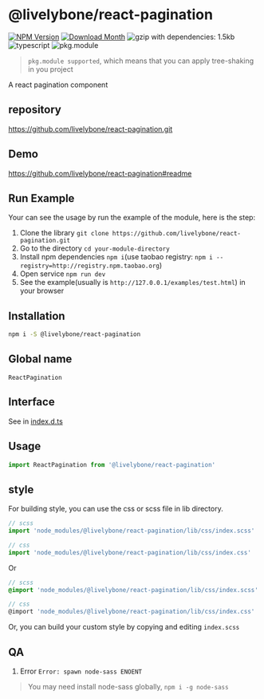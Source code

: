 # @livelybone/react-pagination
[![NPM Version](http://img.shields.io/npm/v/@livelybone/react-pagination.svg?style=flat-square)](https://www.npmjs.com/package/@livelybone/react-pagination)
[![Download Month](http://img.shields.io/npm/dm/@livelybone/react-pagination.svg?style=flat-square)](https://www.npmjs.com/package/@livelybone/react-pagination)
![gzip with dependencies: 1.5kb](https://img.shields.io/badge/gzip--with--dependencies-1.5kb-brightgreen.svg "gzip with dependencies: 1.5kb")
![typescript](https://img.shields.io/badge/typescript-supported-blue.svg "typescript")
![pkg.module](https://img.shields.io/badge/pkg.module-supported-blue.svg "pkg.module")

> `pkg.module supported`, which means that you can apply tree-shaking in you project

A react pagination component

## repository
https://github.com/livelybone/react-pagination.git

## Demo
https://github.com/livelybone/react-pagination#readme

## Run Example
Your can see the usage by run the example of the module, here is the step:

1. Clone the library `git clone https://github.com/livelybone/react-pagination.git`
2. Go to the directory `cd your-module-directory`
3. Install npm dependencies `npm i`(use taobao registry: `npm i --registry=http://registry.npm.taobao.org`)
4. Open service `npm run dev`
5. See the example(usually is `http://127.0.0.1/examples/test.html`) in your browser

## Installation
```bash
npm i -S @livelybone/react-pagination
```

## Global name
`ReactPagination`

## Interface
See in [index.d.ts](./index.d.ts)

## Usage
```js
import ReactPagination from '@livelybone/react-pagination'
```

## style
For building style, you can use the css or scss file in lib directory.
```js
// scss
import 'node_modules/@livelybone/react-pagination/lib/css/index.scss'

// css
import 'node_modules/@livelybone/react-pagination/lib/css/index.css'
```
Or
```scss
// scss
@import 'node_modules/@livelybone/react-pagination/lib/css/index.scss'

// css
@import 'node_modules/@livelybone/react-pagination/lib/css/index.css'
```

Or, you can build your custom style by copying and editing `index.scss`

## QA

1. Error `Error: spawn node-sass ENOENT`

> You may need install node-sass globally, `npm i -g node-sass`
